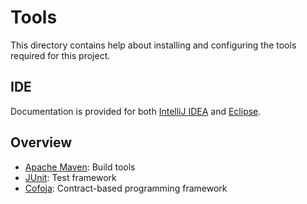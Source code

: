 # Tools

This directory contains help about installing and configuring the tools
required for this project.

## IDE

Documentation is provided for both [IntelliJ IDEA](./intellij-idea.md) and
[Eclipse](./eclipse.md).

## Overview

- [Apache Maven](./apache-maven.md): Build tools
- [JUnit](./junit.md): Test framework
- [Cofoja](./cofoja.md): Contract-based programming framework

